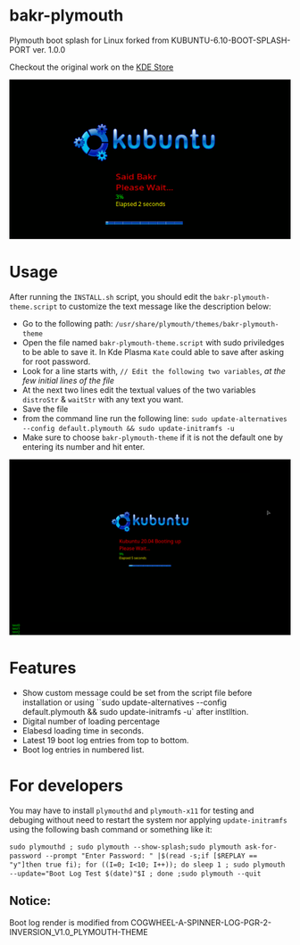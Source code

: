 # bakr-plymouth
Plymouth boot splash for Linux forked from KUBUNTU-6.10-BOOT-SPLASH-PORT ver. 1.0.0

Checkout the original work on the [KDE Store](https://store.kde.org/p/1511317/)

![Screenshot](bakr-plymouth-theme/screenshot2.png "Screenshot preview!")

# Usage
After running the `INSTALL.sh` script, you should edit the `bakr-plymouth-theme.script` to customize the text message like the description below:
* Go to the following path: `/usr/share/plymouth/themes/bakr-plymouth-theme`
* Open the file named `bakr-plymouth-theme.script` with sudo priviledges to be able to save it. In Kde Plasma `Kate` could able to save after asking for root password.
* Look for a line starts with, `// Edit the following two variables`, *at the few initial lines of the file*
* At the next two lines edit the textual values of the two variables `distroStr` & `waitStr` with any text you want.
* Save the file
* from the command line run the following line: 
`sudo update-alternatives --config default.plymouth && sudo update-initramfs -u`
* Make sure to choose `bakr-plymouth-theme` if it is not the default one by entering its number and hit enter.

![Screenshot](bakr-plymouth-theme/screenshot3.png "Screenshot preview!")

# Features
* Show custom message could be set from the script file before installation or using ``sudo update-alternatives --config default.plymouth && sudo update-initramfs -u` after instlltion.
* Digital number of loading percentage
* Elabesd loading time in seconds.
* Latest 19 boot log entries from top to bottom.
* Boot log entries in numbered list.

# For developers
You may have to install `plymouthd` and `plymouth-x11` for testing and debuging without need to restart the system nor applying `update-initramfs` using the following bash command or something like it:
```
sudo plymouthd ; sudo plymouth --show-splash;sudo plymouth ask-for-password --prompt "Enter Password: " |$(read -s;if [$REPLAY == "y"]then true fi); for ((I=0; I<10; I++)); do sleep 1 ; sudo plymouth --update="Boot Log Test $(date)"$I ; done ;sudo plymouth --quit
```


## Notice:
Boot log render is modified from COGWHEEL-A-SPINNER-LOG-PGR-2-INVERSION_V1.0_PLYMOUTH-THEME


